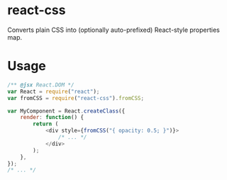react-css
=========
Converts plain CSS into (optionally auto-prefixed) React-style properties map.

Usage
=====
```js
/** @jsx React.DOM */
var React = require("react");
var fromCSS = require("react-css").fromCSS;

var MyComponent = React.createClass({
	render: function() {
		return (
			<div style={fromCSS("{ opacity: 0.5; }")}>
				/* ... */
			</div>
		);
	},
});
/* ... */
```